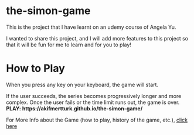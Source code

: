 # the-simon-game
This is the project that I have learnt on an udemy course of Angela Yu.

I wanted to share this project, and I will add more features to this project so that it will be fun for me to learn and for you to play!

<h1>How to Play</h1>
<p>When you press any key on your keyboard, the game will start. </p>
If the user succeeds, the series becomes progressively longer and more complex. 
Once the user fails or the time limit runs out, the game is over.
<br>
<strong>PLAY: https://akifmertturk.github.io/the-simon-game/</strong>
<p>For More Info about the Game (how to play, history of the game, etc.), <a href="https://en.wikipedia.org/wiki/Simon_(game)" target="_blank">click here</a></p>
 
